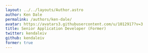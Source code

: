 ```yaml
---
layout: ../../layouts/Author.astro
author: Ken Dale
permalink: /authors/ken-dale/
avatar: https://avatars3.githubusercontent.com/u/1012917?v=3
title: Senior Application Developer (Former)
twitter: kendaleiv
github: kendaleiv
former: true
---
```

